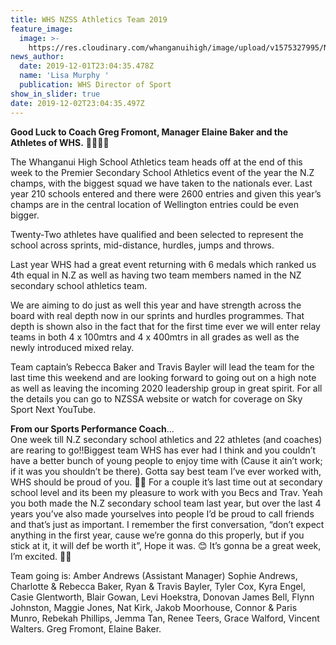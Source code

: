 ```yaml
---
title: WHS NZSS Athletics Team 2019
feature_image:
  image: >-
    https://res.cloudinary.com/whanganuihigh/image/upload/v1575327995/News/Before_they_leave.jpg
news_author:
  date: 2019-12-01T23:04:35.478Z
  name: 'Lisa Murphy '
  publication: WHS Director of Sport
show_in_slider: true
date: 2019-12-02T23:04:35.497Z
---
```

**Good Luck to Coach Greg Fromont, Manager Elaine Baker and the Athletes of WHS.** 💚💛💚💛

The Whanganui High School Athletics team heads off at the end of this week to the Premier Secondary School Athletics event of the year the N.Z champs, with the biggest squad we have taken to the nationals ever. Last year 210 schools entered and there were 2600 entries and given this year’s champs are in the central location of Wellington entries could be even bigger.

Twenty-Two athletes have qualified and been selected to represent the school across sprints, mid-distance, hurdles, jumps and throws.

Last year WHS had a great event returning with 6 medals which ranked us 4th equal in N.Z as well as having two team members named in the NZ secondary school athletics team.

We are aiming to do just as well this year and have strength across the board with real depth now in our sprints and hurdles programmes. That depth is shown also in the fact that for the first time ever we will enter relay teams in both 4 x 100mtrs and 4 x 400mtrs in all grades as well as the newly introduced mixed relay.

Team captain’s Rebecca Baker and Travis Bayler will lead the team for the last time this weekend and are looking forward to going out on a high note as well as leaving the incoming 2020 leadership group in great spirit. For all the details you can go to NZSSA website or watch for coverage on Sky Sport Next YouTube.

**From our Sports Performance Coach**...  
One week till N.Z secondary school athletics and 22 athletes (and coaches) are rearing to go!!Biggest team WHS has ever had I think and you couldn’t have a better bunch of young people to enjoy time with (Cause it ain’t work; if it was you shouldn’t be there). Gotta say best team I’ve ever worked with, WHS should be proud of you. 💚💛  For a couple it’s last time out at secondary school level and its been my pleasure to work with you Becs and Trav. Yeah you both made the N.Z secondary school team last year, but over the last 4 years you’ve also made yourselves into people I’d be proud to call friends and that’s just as important. I remember the first conversation, “don’t expect anything in the first year, cause we’re gonna do this properly, but if you stick at it, it will def be worth it”, Hope it was. 😊
It’s gonna be a great week, I’m excited. 🤗🤗

Team going is: Amber Andrews (Assistant Manager) Sophie Andrews, Charlotte & Rebecca Baker, Ryan & Travis Bayler, Tyler Cox, Kyra Engel, Casie Glentworth, Blair Gowan, Levi Hoekstra, Donovan James Bell, Flynn Johnston, Maggie Jones, Nat Kirk, Jakob Moorhouse, Connor & Paris Munro, Rebekah Phillips, Jemma Tan, Renee Teers, Grace Walford, Vincent Walters. Greg Fromont, Elaine Baker.
